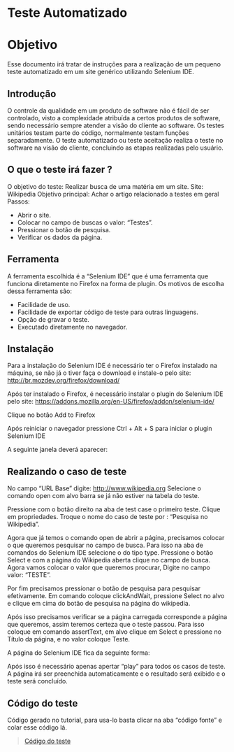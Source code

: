 # Teste Automatizado

# Objetivo

Esse documento irá tratar de instruções para a realização de um pequeno teste automatizado em um site genérico utilizando Selenium IDE.

## Introdução

O controle da qualidade em um produto de software não é fácil de ser controlado, visto a complexidade atribuída a certos produtos de software, sendo necessário sempre atender a visão do cliente ao software. Os testes unitários testam parte do código, normalmente testam funções separadamente. O teste automatizado ou teste aceitação realiza o teste no software na visão do cliente, concluindo as etapas realizadas pelo usuário.
    
## O que o teste irá fazer ?

O objetivo do teste:
Realizar busca de uma matéria em um site.
Site:
Wikipedia
Objetivo principal:
Achar o artigo relacionado a testes em geral
Passos:
* Abrir o site.
* Colocar no campo de buscas o valor: “Testes”. 
* Pressionar o botão de pesquisa.
* Verificar os dados da página.

## Ferramenta

A ferramenta escolhida é a “Selenium IDE” que é uma ferramenta que funciona diretamente no Firefox na forma de plugin. Os motivos de escolha dessa ferramenta são:
* Facilidade de uso.
* Facilidade de exportar código de teste para outras linguagens.
* Opção de gravar o teste.
* Executado diretamente no navegador.

## Instalação

Para a instalação do Selenium IDE é necessário ter o Firefox instalado na máquina, se não já o tiver faça o download e instale-o pelo site: http://br.mozdev.org/firefox/download/

Após ter instalado o Firefox, é necessário instalar o plugin do Selenium IDE pelo site: 
https://addons.mozilla.org/en-US/firefox/addon/selenium-ide/

Clique no botão Add to Firefox


Após reiniciar o navegador pressione Ctrl + Alt  + S para iniciar o plugin Selenium IDE

A seguinte janela deverá aparecer:



## Realizando o caso de teste

No campo “URL Base” digite: http://www.wikipedia.org
Selecione o comando open com alvo barra se já não estiver na tabela do teste.

Pressione com o botão direito na aba de test case o primeiro teste. Clique em propriedades. Troque o nome do caso de teste por : “Pesquisa no Wikipedia”.

Agora que já temos o comando open de abrir a página, precisamos colocar o que queremos pesquisar no campo de busca.
Para isso na aba de comandos do Selenium IDE selecione o do tipo type. Pressione o botão Select e com a página do Wikipedia aberta clique no campo de busca. Agora vamos colocar o valor que queremos procurar, Digite no campo valor: “TESTE”. 

Por fim precisamos pressionar o botão de pesquisa para pesquisar efetivamente. Em comando coloque clickAndWait, pressione Select no alvo e clique em cima do botão de pesquisa na página do wikipedia.

Após isso precisamos verificar se a página carregada corresponde a página que queremos, assim teremos certeza que o teste passou. Para isso coloque em comando assertText, em alvo clique em Select e pressione no Título da página, e no valor coloque Teste.

A página do Selenium IDE fica da seguinte forma:


Após isso é necessário apenas apertar “play” para todos os casos de teste.
A página irá ser preenchida automaticamente e o resultado será exibido e o teste será concluído.

## Código do teste

Código gerado no tutorial, para usa-lo basta clicar na aba “código fonte” e colar esse código lá.

> [Código do teste](http://textuploader.com/dsc25)